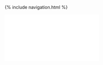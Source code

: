 {% include navigation.html %}

<iframe frameborder=“0” width=“100%” height=“500px” src=“https://replit.com/@kamyamahendru/cat?embed=true” > </iframe>

